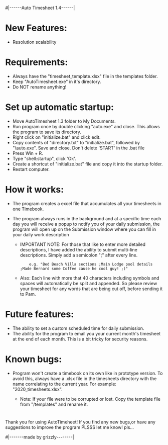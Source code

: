 #|------Auto Timesheet 1.4------|

# New Features:
- Resolution scalability

# Requirements: 
- Always have the "timesheet_template.xlsx" file in the templates folder.
- Keep "AutoTimesheet.exe" in it's directory.
- Do NOT rename anything!

# Set up automatic startup: 
- Move AutoTimesheet 1.3 folder to My Documents.
- Run program once by double clicking "auto.exe" and close. This allows the program to save its directory.
- Right click on "initialize.bat" and click edit.
- Copy contents of "directory.txt" to "initialize.bat", followed by "\auto.exe". Save and close. Don't delete 'START' in the .bat file	
- Press Win + R.
- Type "shell:startup", click 'Ok'.
- Create a shortcut of "initialize.bat" file and copy it into the startup folder.
- Restart computer.			

# How it works: 
- The program creates a excel file that accumulates all your timesheets in one Timebook.
- The program always runs in the background and at a specific time each day you will receive a popup to notify you of your daily submission,
  the program will open up on the Submission window where you can fill in your daily work description

	- IMPORTANT NOTE: For those that like to enter more detailed descriptions, I have added the ability to submit multi-line
			  descriptions. Simply add a semicolon ";" after every line.
			  
			  e.g. "Bed Beach Villa sections ;Main Lodge pool details ;Made Bernard some Coffee cause he cool guy! ;)"
	
	- Also: Each line with more that 40 characters including symbols and spaces will automatically be split and appended. So please review 
		your timesheet for any words that are being cut off, before sending it to Pam.

# Future features: 
- The ability to set a custom scheduled time for daily submission.
- The ability for the program to email you your current month's timesheet at the end of each month. This is a bit tricky for security reasons.

# Known bugs: 
- Program won't create a timebook on its own like in prototype version. To avoid this, always have a 
  .xlsx file in the timesheets directory with the name correlating to the current year. For example:
  "2020_timesheets.xlsx". 
  
	- Note: If your file were to be corrupted or lost. Copy the template file from "/templates"
	        and rename it.

#
Thank you for using AutoTimeheet! If you find any new bugs,or have any suggestions to improve the program PLSSS let me know!       pls...


#|-------made by grizzly--------|
